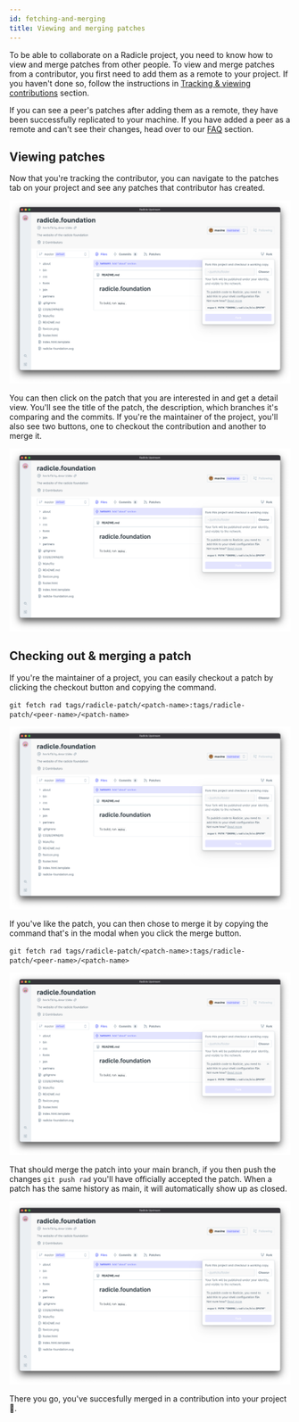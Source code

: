 ```yaml
---
id: fetching-and-merging
title: Viewing and merging patches
---
```


To be able to collaborate on a Radicle project, you need to know how to view and
merge patches from other people. To view and merge patches from a contributor,
you first need to add them as a remote to your project. If you haven't done so,
follow the instructions in [Tracking & viewing contributions][tv] section.

If you can see a peer's patches after adding them as a remote, they have been
successfully replicated to your machine. If you have added a peer as a remote
and can't see their changes, head over to our [FAQ][fq] section.

## Viewing patches

Now that you're tracking the contributor, you can navigate to the patches tab on your project and see any patches that contributor has created.

<!-- TODO: replace with final image -->

![Patches][pa]

You can then click on the patch that you are interested in and get a detail view. You'll see the title of the patch, the description, which branches it's comparing and the commits. If you're the maintainer of the project, you'll also see two buttons, one to checkout the contribution and another to merge it.

<!-- TODO: replace with final image -->

![PatchDetail][pd]

## Checking out & merging a patch

If you're the maintainer of a project, you can easily checkout a patch by clicking the checkout button and copying the command.

`git fetch rad tags/radicle-patch/<patch-name>:tags/radicle-patch/<peer-name>/<patch-name>`

<!-- TODO: replace with final image -->

![PatchDetailCheckout][pdc]

If you've like the patch, you can then chose to merge it by copying the command that's in the modal when you click the merge button.
<!-- TODD: replace with actual merge command -->

`git fetch rad tags/radicle-patch/<patch-name>:tags/radicle-patch/<peer-name>/<patch-name>`

<!-- TODO: replace with final image -->

![PatchDetailMerge][pdm]

That should merge the patch into your main branch, if you then push the changes `git push rad` you'll have officially accepted the patch. When a patch has the same history as main, it will automatically show up as closed.

![PatchlistClosed][pc]

There you go, you've succesfully merged in a contribution into your project 🎉.

[tv]: using-radicle/tracking-and-viewing.md
[fq]: understanding-radicle/faq.md/#i-cant-find-a-project-on-the-network-or-see-a-peers-changes-what-should-i-do

<!-- TODO: REPLACE LINKS TO PROPER IMAGES -->

[pa]: /img/fork-project.png
[pd]: /img/fork-project.png
[pdc]: /img/fork-project.png
[pdm]: /img/fork-project.png
[pc]: /img/fork-project.png
